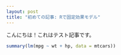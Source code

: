 ```yaml
---
layout: post
title: "初めての記事: Rで固定効果モデル"
---
```


こんにちは！これはテスト記事です。

```r
summary(lm(mpg ~ wt + hp, data = mtcars))
